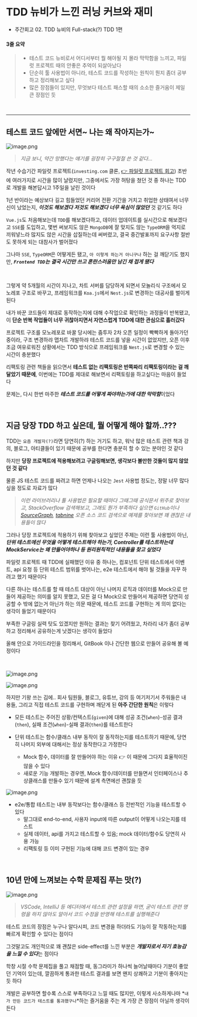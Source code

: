 # TDD 뉴비가 느낀 러닝 커브와 재미

- 주간회고 02. TDD 뉴비의 Full-stack(?) TDD 1편

#### 3줄 요약

> - 테스트 코드 뉴비로서 어디서부터 뭘 해야될 지 몰라 막막함을 느끼고, 파일럿 프로젝트 때의 안좋은 추억이 되살아났다
> - 단순히 툴 사용법이 아니라, 테스트 코드를 작성하는 원칙이 뭔지 좀더 공부하고 정리해보고 싶다
> - 많은 장점들이 있지만, 무엇보다 테스트 패스할 때의 소소한 즐거움이 제일 큰 장점인 듯

<br />

---

## 테스트 코드 앞에만 서면~ 나는 왜 작아지는가~

![image.png](https://cdn.hashnode.com/res/hashnode/image/upload/v1643041008094/t76_KRs7T.png)

> _지금 보니, 약간 망했다는 얘기를 굉장히 구구절절 쓴 것 같다..._

작년 수습기간 파일럿 프로젝트(`investing.com` 클론, [👉 파일럿 프로젝트 회고](https://zuminternet.github.io/zum-front-investing-clone/)) 초반에 여러가지로 시간을 많이 날렸지만, 그중에서도 가장 허탕을 쳤던 것 중 하나는 TDD로 개발을 해본답시고 1주일을 날린 것이다

1년 반이라는 예상보다 길고 힘들었던 커리어 전환 기간을 거치고 취업한 상태여서 너무 신이 났었는지, ***이것도 해보겠다 저것도 해보겠다 너무 욕심이 많았던*** 것 같기도 하다

`Vue.js`도 처음해보는데 `TDD`를 해보겠다하고, 데이터 업데이트를 실시간으로 해보겠다고 `SSE`를 도입하고, 몇번 써보지도 않은 `MongoDB`에 잘 맞지도 않는 `TypeORM`을 억지로 끼워넣느라 많지도 않은 시간을 삽질하는데 써버렸고, 결국 중간발표까지 요구사항 절반도 못하게 되는 대참사가 벌어졌다

그나마 `SSE`, `TypeORM`은 어떻게든 됐고, `아 이렇게 하는거 아니구나` 하는 걸 깨닫기도 했지만, ***`Frontend TDD`는 결국 시간만 쓰고 혼란스러움만 남긴 채 접게 됐다***

<br />

그렇게 약 5개월의 시간이 지나고, 차트 서버를 담당하게 되면서 모놀리식 구조에서 모노레포 구조로 바꾸고, 프레임워크를 `Koa.js`에서 `Nest.js`로 변경하는 대공사를 벌이게 된다

내가 바꾼 코드들이 제대로 동작하는지에 대해 수작업으로 확인하는 과정들이 반복됐고, 이 **단순 반복 작업들이 너무 귀찮아지면서 자연스럽게 TDD에 대한 관심으로 흘러갔다**

프로젝트 구조를 모노레포로 바꿀 당시에는 줌투자 2차 오픈 일정이 빡빡하게 돌아가던 중이라, 구조 변경하랴 맵차트 개발하랴 테스트 코드를 넣을 시간이 없었지만, 오픈 이후 조금 여유로워진 상황에서는 TDD 방식으로 프레임워크를 `Nest.js`로 변경할 수 있는 시간이 충분했다

리팩토링 관련 책들을 읽으면서 **테스트 없는 리팩토링은 반쪽짜리 리팩토링이라는 걸 깨달았기 때문에**, 이번에는 TDD를 제대로 해보면서 리팩토링을 하고싶다는 마음이 들었다

문제는, 다시 한번 마주한 ***테스트 코드를 어떻게 짜야하는가에 대한 막막함***이었다

<br />

## 지금 당장 TDD 하고 싶은데, 뭘 어떻게 해야 할까..???

TDD는 `요즘 개발자(?)`라면 당연히(?) 하는 거기도 하고, 워낙 많은 테스트 관련 책과 강의, 블로그, 아티클들이 있기 때문에 공부를 한다면 충분히 할 수 있는 분야인 것 같다

하지만 **당장 프로젝트에 적용해보려고 구글링해보면, 생각보다 볼만한 것들이 많지 않았던 것 같다**

물론 JS 테스트 코드를 짜려고 하면 언제나 나오는 `Jest` 사용법 정도는, 정말 너무 많다 싶을 정도로 자료가 많다

  > *이런 라이브러리나 툴 사용법은 필요할 때마다 그때그때 공식문서 위주로 찾아보고, StackOverflow 검색해보고, 그래도 뭔가 부족하다 싶으면 `GitHub`이나 [SourceGraph](https://sourcegraph.com/search), [tabnine](https://www.tabnine.com/code) 오픈 소스 코드 검색으로 예제를 찾아보면 꽤 괜찮은 내용들이 많다*

그러나 당장 프로젝트에 적용하기 위해 찾아보고 싶었던 주제는 이런 툴 사용법이 아닌, ***단위 테스트에선 무엇을 어떻게 테스트해야 하는가, Controller를 테스트하는데 MockService는 왜 만들어야하나 등 원리원칙적인 내용들을 찾고 싶었다***

파일럿 프로젝트 때 TDD에 실패했던 이유 중 하나는, 컴포넌트 단위 테스트에서 이벤트, api 요청 등 단위 테스트 범위를 벗어나는, e2e 테스트에서 해야 될 것들을 자꾸 하려고 했기 때문이다

다른 하나는 테스트를 할 때 테스트 대상이 아닌 나머지 로직과 데이터를 Mock으로 만들어 제공하는 의미를 알지 못했고, 모든 걸 다 Mock으로 만들어서 제공하면 당연히 성공할 수 밖에 없는거 아닌가 하는 의문 때문에, 테스트 코드를 구현하는 게 의미 없다는 생각이 들었기 때문이다

부족한 구글링 실력 탓도 있겠지만 원하는 결과는 찾기 어려웠고, 차라리 내가 좀더 공부하고 정리해서 공유하는게 낫겠다는 생각이 들었다

올해 안으로 가이드라인을 정리해서, GitBook 이나 간단한 웹으로 만들어 공유해 볼 예정이다

<br />

![image.png](https://cdn.hashnode.com/res/hashnode/image/upload/v1643045178911/CJd3G_5f3.png)

![image.png](https://cdn.hashnode.com/res/hashnode/image/upload/v1643045247027/uefVjTMZ9.png)

하지만 기왕 쓰는 김에.. 회사 팀원들, 블로그, 유튜브, 강의 등 여기저기서 주워들은 내용들, 그리고 직접 테스트 코드를 구현하며 깨닫게 된 **아주 간단한 원칙**은 이렇다

- 모든 테스트는 주어진 상황/컨텍스트(`given`)에 대해 성공 조건(`when`)-성공 결과(`then`), 실패 조건(`when`)-실패 결과(`then`)를 테스트한다

- 단위 테스트는 함수/클래스 내부 동작이 잘 동작하는지를 테스트하기 때문에, 당연히 나머지 외부에 대해서는 정상 동작한다고 가정한다
  - Mock 함수, 데이터를 잘 만들어야 하는 이유 👉 이 때문에 그다지 효율적이진 않을 수 있다
  - 새로운 기능 개발하는 경우엔, Mock 함수/데이터를 만들면서 인터페이스나 추상클래스를 만들수 있기 때문에 설계 측면에선 괜찮을 듯

![image.png](https://cdn.hashnode.com/res/hashnode/image/upload/v1643046228793/CjJWMTHL1.png)

- e2e/통합 테스트는 내부 동작보다는 함수/클래스 등 전반적인 기능을 테스트할 수 있다
  - 말그대로 end-to-end, 사용자 input에 따른 output이 어떻게 나오는지를 테스트
  - 실제 데이터, api를 가지고 테스트할 수 있음; mock 데이터/함수도 당연히 사용 가능
  - 리팩토링 등 이미 구현된 기능에 대해 코드 변경이 있는 경우

<br />

## 10년 만에 느껴보는 수학 문제집 푸는 맛(?)

![image.png](https://cdn.hashnode.com/res/hashnode/image/upload/v1643101897718/aeW-AlUHM.png)

> *VSCode, IntelliJ 등 에디터에서 테스트 관련 설정을 하면, 굳이 테스트 관련 명령을 하지 않아도 알아서 코드 수정을 반영해 테스트를 실행해준다*

테스트 코드의 장점은 누구나 알다시피, 코드 변경을 하더라도 기능이 잘 작동하는지를 빠르게 확인할 수 있다는 점이다

그것말고도 개인적으로 꽤 괜찮은 side-effect를 느낀 부분은 ***개발자로서 자기 효능감을 느낄 수 있다***는 점이다

학창 시절 수학 문제집을 풀고 채점할 때, 동그라미가 하나씩 늘어날때마다 기분이 좋았던 기억이 있는데, 깔끔하게 통과한 테스트 결과를 보면 왠지 상쾌하고 기분이 좋아지는 듯 하다

개발은 공부하면 할수록 스스로 부족하다고 느낄 때도 많지만, 이렇게 사소하게나마 *`내가 만든 코드가 테스트를 통과했구나`*하는 즐거움을 주는 게 가장 큰 장점이 아닐까 생각이 든다

